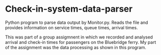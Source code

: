 # Check-in-system-data-parser
Python program to parse data output by Monitor.py. Reads the file and provides information on service times, queue times, arrival times.

This was part of a group assigmnent in which we recorded and analysed arrival and check-in times for passengers on the Bluebridge ferry.
My part of the assignment was the data processing as shown in this program.
